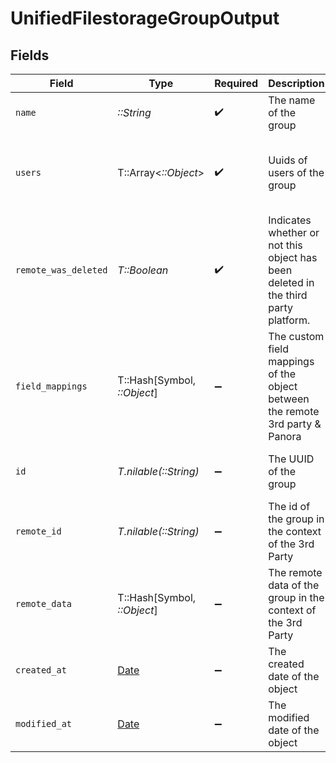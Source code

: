 # UnifiedFilestorageGroupOutput


## Fields

| Field                                                                              | Type                                                                               | Required                                                                           | Description                                                                        | Example                                                                            |
| ---------------------------------------------------------------------------------- | ---------------------------------------------------------------------------------- | ---------------------------------------------------------------------------------- | ---------------------------------------------------------------------------------- | ---------------------------------------------------------------------------------- |
| `name`                                                                             | *::String*                                                                         | :heavy_check_mark:                                                                 | The name of the group                                                              | My group                                                                           |
| `users`                                                                            | T::Array<*::Object*>                                                               | :heavy_check_mark:                                                                 | Uuids of users of the group                                                        | [<br/>"801f9ede-c698-4e66-a7fc-48d19eebaa4f"<br/>]                                 |
| `remote_was_deleted`                                                               | *T::Boolean*                                                                       | :heavy_check_mark:                                                                 | Indicates whether or not this object has been deleted in the third party platform. | false                                                                              |
| `field_mappings`                                                                   | T::Hash[Symbol, *::Object*]                                                        | :heavy_minus_sign:                                                                 | The custom field mappings of the object between the remote 3rd party & Panora      | {<br/>"fav_dish": "broccoli",<br/>"fav_color": "red"<br/>}                         |
| `id`                                                                               | *T.nilable(::String)*                                                              | :heavy_minus_sign:                                                                 | The UUID of the group                                                              | 801f9ede-c698-4e66-a7fc-48d19eebaa4f                                               |
| `remote_id`                                                                        | *T.nilable(::String)*                                                              | :heavy_minus_sign:                                                                 | The id of the group in the context of the 3rd Party                                | id_1                                                                               |
| `remote_data`                                                                      | T::Hash[Symbol, *::Object*]                                                        | :heavy_minus_sign:                                                                 | The remote data of the group in the context of the 3rd Party                       | {<br/>"fav_dish": "broccoli",<br/>"fav_color": "red"<br/>}                         |
| `created_at`                                                                       | [Date](https://ruby-doc.org/stdlib-2.6.1/libdoc/date/rdoc/Date.html)               | :heavy_minus_sign:                                                                 | The created date of the object                                                     | 2024-10-01T12:00:00Z                                                               |
| `modified_at`                                                                      | [Date](https://ruby-doc.org/stdlib-2.6.1/libdoc/date/rdoc/Date.html)               | :heavy_minus_sign:                                                                 | The modified date of the object                                                    | 2024-10-01T12:00:00Z                                                               |